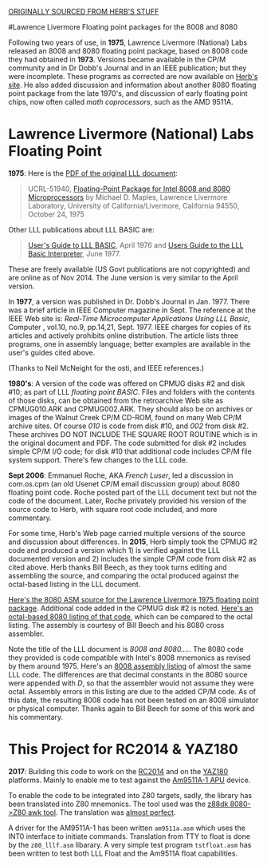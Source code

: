 
[ORIGINALLY SOURCED FROM HERB'S STUFF](http://www.retrotechnology.com/herbs_stuff/float.html)


#Lawrence Livermore Floating point packages for the 8008 and 8080

Following two years of use, in **1975**, Lawrence Livermore (National) Labs released an 8008 and 8080 floating point package, based on 8008 code they had obtained in **1973**. Versions became available in the CP/M community and in Dr Dobb's Journal and in an IEEE publication; but they were incomplete. These programs as corrected are now available on [Herb's site](http://www.retrotechnology.com/herbs_stuff/float.html). He also added discussion and information about another 8080 floating point package from the late 1970's, and discussion of early floating point chips, now often called *math coprocessors*, such as the AMD 9511A.

# Lawrence Livermore (National) Labs Floating Point

**1975**: Here is the [PDF of the original LLL document](http://www.llnl.gov/tid/lof/documents/pdf/171286.pdf):

>   UCRL-51940, [Floating-Point Package for Intel 8008 and 8080 Microprocessors](http://www.llnl.gov/tid/lof/documents/pdf/171286.pdf) by Michael D. Maples, Lawrence Livermore Laboratory, University of California/Livermore, California 94550, October 24, 1975

Other LLL publications about LLL BASIC are:

>[User's Guide to LLL BASIC](http://www.osti.gov/scitech/biblio/7342209), April 1976 and [Users Guide to the LLL Basic Interpreter](http://www.osti.gov/scitech/biblio/7303688/), June 1977.

These are freely available (US Govt publications are not copyrighted) and are online as of Nov 2014. The June version is very similar to the April version.

In **1977**, a version was published in Dr. Dobb's Journal in Jan. 1977. There was a brief article in IEEE Computer magazine in Sept. The reference at the IEEE Web site is: *Real-Time Microcomputer Applications Using LLL Basic,* Computer , vol.10, no.9, pp.14,21, Sept. 1977. IEEE charges for copies of its articles and actively prohibits online distribution. The article lists three programs, one in assembly language; better examples are available in the user's guides cited above.

(Thanks to Neil McNeight for the osti, and IEEE references.)

**1980's**: A version of the code was offered on CPMUG disks #2 and disk #10; as part of LLL *floating point BASIC*. Files and folders with the contents of those disks, can be obtained from the retroarchive Web site as CPMUG010.ARK and CPMUG002.ARK. They should also be on archives or images of the Walnut Creek CP/M CD-ROM, found on many Web CP/M archive sites. Of course *010* is code from disk #10, and *002* from disk #2. These archives DO NOT INCLUDE THE SQUARE ROOT ROUTINE which is in the original document and PDF. The code submitted for disk #2 includes simple CP/M I/O code; for disk #10 that additional code includes CP/M file system support. There's few changes to the LLL code.

**Sept 2006**: Emmanuel Roche, AKA *French Luser*, led a discussion in com.os.cpm (an old Usenet CP/M email discussion group) about 8080 floating point code. Roche posted part of the LLL document text but not the code of the document. Later, Roche privately provided his version of the source code to Herb, with square root code included, and more commentary.

For some time, Herb's Web page carried multiple versions of the source and discussion about differences. In **2015**, Herb simply took the CPMUG #2 code and produced a version which 1) is verified against the LLL documented version and 2) includes the simple CP/M code from disk #2 as cited above. Herb thanks Bill Beech, as they took turns editing and assembling the source, and comparing the octal produced against the octal-based listing in the LLL document.

[Here's the 8080 ASM source for the Lawrence Livermore 1975 floating point package](http://www.retrotechnology.com/herbs_stuff/lll_float_8080_clean.asm). Additional code added in the CPMUG disk #2 is noted. [Here's an octal-based 8080 listing of that code](http://www.retrotechnology.com/herbs_stuff/lll_float_8080_beech.lst), which can be compared to the octal listing. The assembly is courtesy of Bill Beech and his 8080 cross assembler.

Note the title of the LLL document is *8008 and 8080....*. The 8080 code they provided is code compatible with Intel's 8008 mnemonics as revised by them around 1975. Here's an [8008 assembly listing](http://www.retrotechnology.com/herbs_stuff/lll_float_8008_beech.lst) of almost the same LLL code. The differences are that decimal constants in the 8080 source were appended with *D*, so that the assembler would not assume they were octal. Assembly errors in this listing are due to the added CP/M code. As of this date, the resulting 8008 code has not been tested on an 8008 simulator or physical computer. Thanks again to Bill Beech for some of this work and his commentary.

# This Project for RC2014 & YAZ180

**2017**: Building this code to work on the [RC2014](http://rc2014.co.uk) and on the [YAZ180](https://feilipu.me/2016/05/23/another-z80-project/) platforms. Mainly to enable me to test against the [Am9511A-1 APU](https://feilipu.me/2017/02/22/characterising-am9511a-1-apu/) device.

To enable the code to be integrated into Z80 targets, sadly, the library has been translated into Z80 mnemonics.
The tool used was the [z88dk 8080->Z80 awk tool](https://github.com/z88dk/z88dk/tree/master/support/8080). The translation was [almost perfect](https://github.com/feilipu/LLL-Floating-Point/commit/b30d59f84afe3667187d0e9c5634b93ae3c00ed0).

A driver for the AM9511A-1 has been written `am9511a.asm` which uses the INT0 interface to initiate commands. Translation from TTY to float is done by the `z80_lllf.asm` libarary. A very simple test program `tstfloat.asm` has been written to test both LLL Float and the Am9511A float capabilities.

